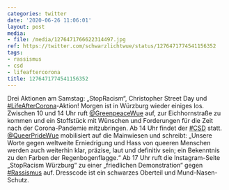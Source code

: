 ```yaml
---
categories: twitter
date: '2020-06-26 11:06:01'
layout: post
media:
- file: /media/1276471766622314497.jpg
ref: https://twitter.com/schwarzlichtwue/status/1276471774541156352
tags:
- rassismus
- csd
- lifeaftercorona
title: 1276471774541156352
---
```

Drei Aktionen am Samstag: „StopRacism“, Christopher Street Day und [#LifeAfterCorona](/t/lifeaftercorona)-Aktion! 
Morgen ist in Würzburg wieder einiges los. Zwischen 10 und 14 Uhr ruft [@GreenpeaceWue](https://twitter.com/GreenpeaceWue) auf, zur Eichhornstraße zu kommen und ein Stoffstück mit Wünschen und Forderungen für die Zeit nach der Corona-Pandemie mitzubringen.
Ab 14 Uhr findet der [#CSD](/t/csd) statt. [@QueerPrideWue](https://twitter.com/QueerPrideWue) mobilisiert auf die Mainwiesen und schreibt: „Unsere Worte gegen weltweite Erniedrigung und Hass von queeren Menschen werden auch weiterhin klar, präzise, laut und definitiv sein; ein Bekenntnis zu den Farben der Regenbogenflagge.“
Ab 17 Uhr ruft die Instagram-Seite „StopRacism Würzburg“ zu einer „friedlichen Demonstration“ gegen [#Rassismus](/t/rassismus) auf. Dresscode ist ein schwarzes Oberteil und Mund-Nasen-Schutz.